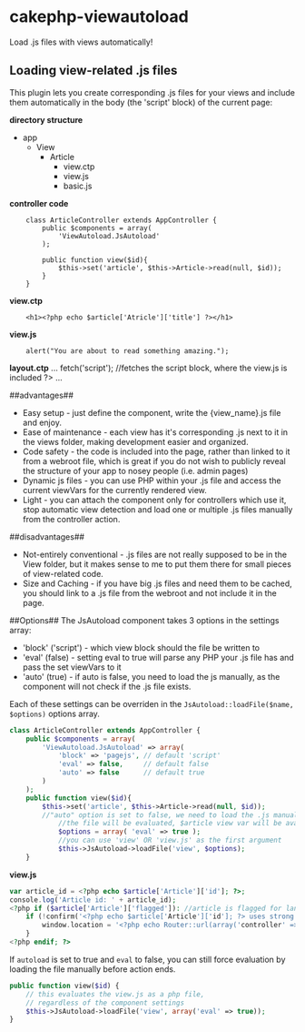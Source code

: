 cakephp-viewautoload
====================

Load .js files with views automatically!

## Loading view-related .js files ##
This plugin lets you create corresponding .js files for your views and include 
them automatically in the body (the 'script' block) of the current page:

**directory structure**
* app
    * View
        * Article
            * view.ctp
            * view.js
            * basic.js

**controller code**

        class ArticleController extends AppController {
            public $components = array(
                'ViewAutoload.JsAutoload'
            );

            public function view($id){
                $this->set('article', $this->Article->read(null, $id));
            }
        }

**view.ctp**

        <h1><?php echo $article['Atricle']['title'] ?></h1>

**view.js**

        alert("You are about to read something amazing.");

**layout.ctp**
        <head>
        ...
        <?php echo $this->fetch('script'); //fetches the script block, where the view.js is included ?>
        ...



##advantages##

* Easy setup - just define the component, write the {view_name}.js file and enjoy.
* Ease of maintenance - each view has it's corresponding .js next to it in the views folder, making development easier and organized.
* Code safety - the code is included into the page, rather than linked to it from a webroot file, which is great if you do not wish to publicly reveal the structure of your app to nosey people (i.e. admin pages)
* Dynamic js files - you can use PHP within your .js file and access the current viewVars for the currently rendered view.
* Light - you can attach the component only for controllers which use it, stop automatic view detection and load one or multiple .js files manually from the controller action.

##disadvantages##

* Not-entirely conventional - .js files are not really supposed to be in the View folder, but it makes sense to me to put them there for small pieces of view-related code.
* Size and Caching - if you have big .js files and need them to be cached, you should link to a .js file from the webroot and not include it in the page.

##Options##
The JsAutoload component takes 3 options in the settings array:
* 'block' ('script') - which view block should the file be written to
* 'eval' (false) - setting eval to true will parse any PHP your .js file has and pass the set viewVars to it
* 'auto' (true) - if auto is false, you need to load the js manually, as the component will not check if the .js file exists.

Each of these settings can be overriden in the `JsAutoload::loadFile($name, $options)` options array.

```php
class ArticleController extends AppController {
    public $components = array(
        'ViewAutoload.JsAutoload' => array(
            'block' => 'pagejs', // default 'script'
            'eval' => false,     // default false
            'auto' => false      // default true
        )
    );
    public function view($id){
        $this->set('article', $this->Article->read(null, $id));
        //"auto" option is set to false, we need to load the .js manually:
            //the file will be evaluated, $article view var will be available
            $options = array( 'eval' => true );
            //you can use 'view' OR 'view.js' as the first argument
            $this->JsAutoload->loadFile('view', $options);
    }
```

**view.js**

```php
var article_id = <?php echo $article['Article']['id']; ?>;
console.log('Article id: ' + article_id);
<?php if ($article['Article']['flagged']): //article is flagged for language ?>
    if (!confirm('<?php echo $article['Article']['id']; ?> uses strong language. Do you wish to continue?')){
        window.location = '<?php echo Router::url(array('controller' => 'articles'));?>';
    }
<?php endif; ?>
```

If `autoload` is set to true and `eval` to false, you can still force evaluation by loading the file
manually before action ends.

```php
public function view($id) {
    // this evaluates the view.js as a php file, 
    // regardless of the component settings
    $this->JsAutoload->loadFile('view', array('eval' => true));
}